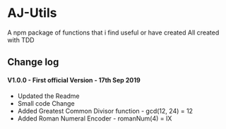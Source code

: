 # AJ-Utils

A npm package of functions that i find useful or have created All created with TDD

## Change log

#### V1.0.0 - First official Version - 17th Sep 2019

- Updated the Readme
- Small code Change
- Added Greatest Common Divisor function - gcd(12, 24) = 12
- Added Roman Numeral Encoder - romanNum(4) = IX
